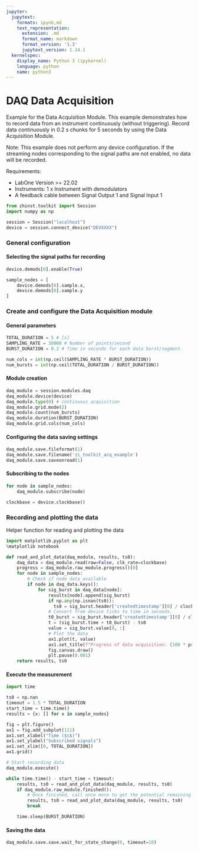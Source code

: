 ```yaml
---
jupyter:
  jupytext:
    formats: ipynb,md
    text_representation:
      extension: .md
      format_name: markdown
      format_version: '1.3'
      jupytext_version: 1.14.1
  kernelspec:
    display_name: Python 3 (ipykernel)
    language: python
    name: python3
---
```


# DAQ Data Acquisition

Example for the Data Acquisition Module. This example demonstrates
how to record data from an instrument continuously (without triggering).
Record data continuously in 0.2 s chunks for 5 seconds by using the Data Acquisition Module.

Note:
This example does not perform any device configuration. If the streaming
nodes corresponding to the signal paths are not enabled, no data will be
recorded.

Requirements:

* LabOne Version >= 22.02
* Instruments:
    1 x Instrument with demodulators
* A feedback cable between Signal Output 1 and Signal Input 1

```python
from zhinst.toolkit import Session
import numpy as np

session = Session("localhost")
device = session.connect_device("DEVXXXX")
```

### General configuration


#### Selecting the signal paths for recording

```python
device.demods[0].enable(True)

sample_nodes = [
    device.demods[0].sample.x,
    device.demods[0].sample.y
]
```

### Create and configure the Data Acquisition module


#### General parameters

```python
TOTAL_DURATION = 5 # [s]
SAMPLING_RATE = 30000 # Number of points/second
BURST_DURATION = 0.2 # Time in seconds for each data burst/segment.

num_cols = int(np.ceil(SAMPLING_RATE * BURST_DURATION))
num_bursts = int(np.ceil(TOTAL_DURATION / BURST_DURATION))
```

#### Module creation

```python
daq_module = session.modules.daq
daq_module.device(device)
daq_module.type(0) # continuous acquisition
daq_module.grid.mode(2)
daq_module.count(num_bursts)
daq_module.duration(BURST_DURATION)
daq_module.grid.cols(num_cols)
```

#### Configuring the data saving settings

```python
daq_module.save.fileformat(1)
daq_module.save.filename('zi_toolkit_acq_example')
daq_module.save.saveonread(1)
```

#### Subscribing to the nodes

```python
for node in sample_nodes:
    daq_module.subscribe(node)
```

```python
clockbase = device.clockbase()
```

### Recording and plotting the data


Helper function for reading and plotting the data

```python
import matplotlib.pyplot as plt
%matplotlib notebook
```

```python
def read_and_plot_data(daq_module, results, ts0):
    daq_data = daq_module.read(raw=False, clk_rate=clockbase)
    progress = daq_module.raw_module.progress()[0]
    for node in sample_nodes:
        # Check if node data available
        if node in daq_data.keys():
            for sig_burst in daq_data[node]:
                results[node].append(sig_burst)
                if np.any(np.isnan(ts0)):
                  ts0 = sig_burst.header['createdtimestamp'][0] / clockbase
                # Convert from device ticks to time in seconds.
                t0_burst = sig_burst.header['createdtimestamp'][0] / clockbase
                t = (sig_burst.time + t0_burst) - ts0
                value = sig_burst.value[0, :]
                # Plot the data
                ax1.plot(t, value)
                ax1.set_title(f"Progress of data acquisition: {100 * progress:.2f}%.")
                fig.canvas.draw()
                plt.pause(0.001)
    return results, ts0
```

#### Execute the measurement

```python
import time

ts0 = np.nan
timeout = 1.5 * TOTAL_DURATION
start_time = time.time()
results = {x: [] for x in sample_nodes}

fig = plt.figure()
ax1 = fig.add_subplot(111)
ax1.set_xlabel("Time ($s$)")
ax1.set_ylabel("Subscribed signals")
ax1.set_xlim([0, TOTAL_DURATION])
ax1.grid()

# Start recording data
daq_module.execute()

while time.time() - start_time < timeout:
    results, ts0 = read_and_plot_data(daq_module, results, ts0)
    if daq_module.raw_module.finished():
        # Once finished, call once more to get the potential remaining data.
        results, ts0 = read_and_plot_data(daq_module, results, ts0)
        break

    time.sleep(BURST_DURATION)
```

#### Saving the data

```python
daq_module.save.save.wait_for_state_change(0, timeout=10)
```
